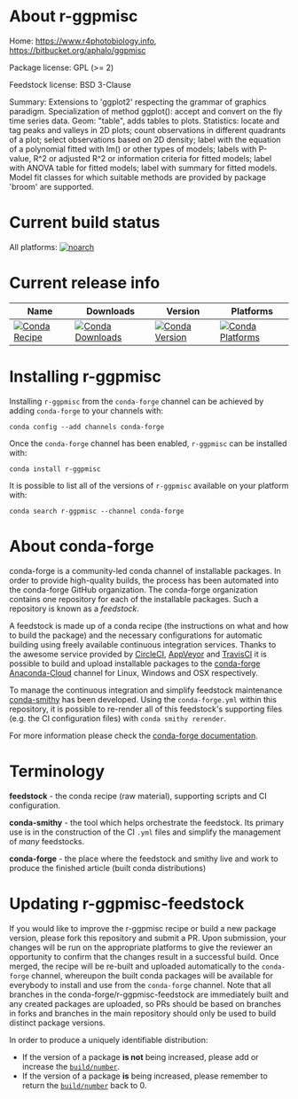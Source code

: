 About r-ggpmisc
===============

Home: https://www.r4photobiology.info, https://bitbucket.org/aphalo/ggpmisc

Package license: GPL (>= 2)

Feedstock license: BSD 3-Clause

Summary: Extensions to 'ggplot2' respecting the grammar of graphics paradigm. Specialization of method ggplot(): accept and convert on the fly  time series data. Geom: "table", adds tables to plots. Statistics: locate  and tag peaks and valleys in 2D plots; count observations in different  quadrants of a plot; select observations based on 2D density; label with the  equation of a polynomial fitted with lm() or other types of models; labels  with P-value, R^2 or adjusted R^2 or information criteria for fitted models;  label with ANOVA table for fitted models; label with summary for fitted  models. Model fit classes for which suitable methods are provided by package 'broom' are supported.



Current build status
====================

All platforms:
[![noarch](https://img.shields.io/circleci/project/github/conda-forge/r-ggpmisc-feedstock/master.svg?label=noarch)](https://circleci.com/gh/conda-forge/r-ggpmisc-feedstock)

Current release info
====================

| Name | Downloads | Version | Platforms |
| --- | --- | --- | --- |
| [![Conda Recipe](https://img.shields.io/badge/recipe-r--ggpmisc-green.svg)](https://anaconda.org/conda-forge/r-ggpmisc) | [![Conda Downloads](https://img.shields.io/conda/dn/conda-forge/r-ggpmisc.svg)](https://anaconda.org/conda-forge/r-ggpmisc) | [![Conda Version](https://img.shields.io/conda/vn/conda-forge/r-ggpmisc.svg)](https://anaconda.org/conda-forge/r-ggpmisc) | [![Conda Platforms](https://img.shields.io/conda/pn/conda-forge/r-ggpmisc.svg)](https://anaconda.org/conda-forge/r-ggpmisc) |

Installing r-ggpmisc
====================

Installing `r-ggpmisc` from the `conda-forge` channel can be achieved by adding `conda-forge` to your channels with:

```
conda config --add channels conda-forge
```

Once the `conda-forge` channel has been enabled, `r-ggpmisc` can be installed with:

```
conda install r-ggpmisc
```

It is possible to list all of the versions of `r-ggpmisc` available on your platform with:

```
conda search r-ggpmisc --channel conda-forge
```


About conda-forge
=================

conda-forge is a community-led conda channel of installable packages.
In order to provide high-quality builds, the process has been automated into the
conda-forge GitHub organization. The conda-forge organization contains one repository
for each of the installable packages. Such a repository is known as a *feedstock*.

A feedstock is made up of a conda recipe (the instructions on what and how to build
the package) and the necessary configurations for automatic building using freely
available continuous integration services. Thanks to the awesome service provided by
[CircleCI](https://circleci.com/), [AppVeyor](https://www.appveyor.com/)
and [TravisCI](https://travis-ci.org/) it is possible to build and upload installable
packages to the [conda-forge](https://anaconda.org/conda-forge)
[Anaconda-Cloud](https://anaconda.org/) channel for Linux, Windows and OSX respectively.

To manage the continuous integration and simplify feedstock maintenance
[conda-smithy](https://github.com/conda-forge/conda-smithy) has been developed.
Using the ``conda-forge.yml`` within this repository, it is possible to re-render all of
this feedstock's supporting files (e.g. the CI configuration files) with ``conda smithy rerender``.

For more information please check the [conda-forge documentation](https://conda-forge.org/docs/).

Terminology
===========

**feedstock** - the conda recipe (raw material), supporting scripts and CI configuration.

**conda-smithy** - the tool which helps orchestrate the feedstock.
                   Its primary use is in the construction of the CI ``.yml`` files
                   and simplify the management of *many* feedstocks.

**conda-forge** - the place where the feedstock and smithy live and work to
                  produce the finished article (built conda distributions)


Updating r-ggpmisc-feedstock
============================

If you would like to improve the r-ggpmisc recipe or build a new
package version, please fork this repository and submit a PR. Upon submission,
your changes will be run on the appropriate platforms to give the reviewer an
opportunity to confirm that the changes result in a successful build. Once
merged, the recipe will be re-built and uploaded automatically to the
`conda-forge` channel, whereupon the built conda packages will be available for
everybody to install and use from the `conda-forge` channel.
Note that all branches in the conda-forge/r-ggpmisc-feedstock are
immediately built and any created packages are uploaded, so PRs should be based
on branches in forks and branches in the main repository should only be used to
build distinct package versions.

In order to produce a uniquely identifiable distribution:
 * If the version of a package **is not** being increased, please add or increase
   the [``build/number``](https://conda.io/docs/user-guide/tasks/build-packages/define-metadata.html#build-number-and-string).
 * If the version of a package **is** being increased, please remember to return
   the [``build/number``](https://conda.io/docs/user-guide/tasks/build-packages/define-metadata.html#build-number-and-string)
   back to 0.
